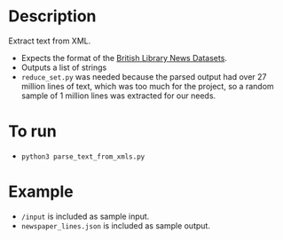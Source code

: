 # Description

Extract text from XML. 
* Expects the format of the [British Library News Datasets](https://bl.iro.bl.uk/collections/353c908d-b495-4413-b047-87236d2573e3?locale=en).
* Outputs a list of strings
* `reduce_set.py` was needed because the parsed output had over 27 million lines of text, which was too much for the project, so a random sample of 1 million lines was extracted for our needs.

# To run
* `python3 parse_text_from_xmls.py`

# Example
* `/input` is included as sample input.
* `newspaper_lines.json` is included as sample output.